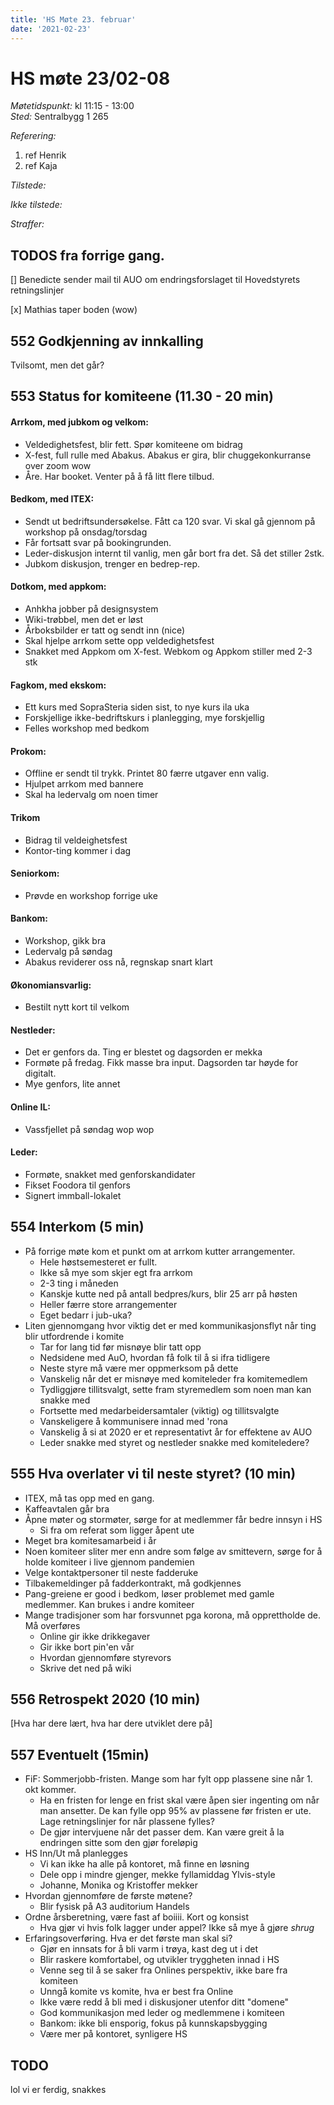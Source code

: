 ```yaml
---
title: 'HS Møte 23. februar'
date: '2021-02-23'
---
```


# HS møte 23/02-08  

*Møtetidspunkt:* kl 11:15 - 13:00  
*Sted:* Sentralbygg 1 265

*Referering:*  
1. ref Henrik  
2. ref Kaja

*Tilstede:*  

*Ikke tilstede:*

*Straffer:*  

## TODOS fra forrige gang. 
[] Benedicte sender mail til AUO om endringsforslaget til Hovedstyrets retningslinjer

[x] Mathias taper boden (wow)

## 552 Godkjenning av innkalling  
Tvilsomt, men det går?

## 553 Status for komiteene (11.30 - 20 min)  
#### Arrkom, med jubkom og velkom:  
- Veldedighetsfest, blir fett. Spør komiteene om bidrag
- X-fest, full rulle med Abakus. Abakus er gira, blir chuggekonkurranse over zoom wow
- Åre. Har booket. Venter på å få litt flere tilbud. 

#### Bedkom, med ITEX:   
- Sendt ut bedriftsundersøkelse. Fått ca 120 svar. Vi skal gå gjennom på workshop på onsdag/torsdag
- Får fortsatt svar på bookingrunden. 
- Leder-diskusjon internt til vanlig, men går bort fra det. Så det stiller 2stk.
- Jubkom diskusjon, trenger en bedrep-rep.


#### Dotkom, med appkom:
- Anhkha jobber på designsystem
- Wiki-trøbbel, men det er løst
- Årboksbilder er tatt og sendt inn (nice)
- Skal hjelpe arrkom sette opp veldedighetsfest
- Snakket med Appkom om X-fest. Webkom og Appkom stiller med 2-3 stk

#### Fagkom, med ekskom:  
- Ett kurs med SopraSteria siden sist, to nye kurs ila uka
- Forskjellige ikke-bedriftskurs i planlegging, mye forskjellig
- Felles workshop med bedkom 

#### Prokom:  
- Offline er sendt til trykk. Printet 80 færre utgaver enn valig. 
- Hjulpet arrkom med bannere
- Skal ha ledervalg om noen timer

#### Trikom 
- Bidrag til veldeighetsfest
- Kontor-ting kommer i dag

#### Seniorkom:  
- Prøvde en workshop forrige uke
#### Bankom:
- Workshop, gikk bra
- Ledervalg på søndag
- Abakus reviderer oss nå, regnskap snart klart

#### Økonomiansvarlig:
- Bestilt nytt kort til velkom

#### Nestleder:  
- Det er genfors da. Ting er blestet og dagsorden er mekka
- Formøte på fredag. Fikk masse bra input. Dagsorden tar høyde for digitalt. 
- Mye genfors, lite annet 

#### Online IL:  
- Vassfjellet på søndag wop wop

#### Leder:  
- Formøte, snakket med genforskandidater
- Fikset Foodora til genfors
- Signert immball-lokalet

## 554 Interkom (5 min) 
- På forrige møte kom et punkt om at arrkom kutter arrangementer. 
    - Hele høstsemesteret er fullt. 
    - Ikke så mye som skjer egt fra arrkom
    - 2-3 ting i måneden
    - Kanskje kutte ned på antall bedpres/kurs, blir 25 arr på høsten
    - Heller færre store arrangementer
    - Eget bedarr i jub-uka? 
- Liten gjennomgang hvor viktig det er med kommunikasjonsflyt når ting blir utfordrende i komite
    - Tar for lang tid før misnøye blir tatt opp
    - Nedsidene med AuO, hvordan få folk til å si ifra tidligere
    - Neste styre må være mer oppmerksom på dette
    - Vanskelig når det er misnøye med komiteleder fra komitemedlem
    - Tydliggjøre tillitsvalgt, sette fram styremedlem som noen man kan snakke med
    - Fortsette med medarbeidersamtaler (viktig) og tillitsvalgte
    - Vanskeligere å kommunisere innad med 'rona
    - Vanskelig å si at 2020 er et representativt år for effektene av AUO
    - Leder snakke med styret og nestleder snakke med komiteledere?

## 555 Hva overlater vi til neste styret? (10 min)
- ITEX, må tas opp med en gang.
- Kaffeavtalen går bra
- Åpne møter og stormøter, sørge for at medlemmer får bedre innsyn i HS
    - Si fra om referat som ligger åpent ute
- Meget bra komitesamarbeid i år
- Noen komiteer sliter mer enn andre som følge av smittevern, sørge for å holde komiteer i live gjennom pandemien
- Velge kontaktpersoner til neste fadderuke
- Tilbakemeldinger på fadderkontrakt, må godkjennes
- Pang-greiene er good i bedkom, løser problemet med gamle medlemmer. Kan brukes i andre komiteer
- Mange tradisjoner som har forsvunnet pga korona, må opprettholde de. Må overføres
    - Online gir ikke drikkegaver
    - Gir ikke bort pin'en vår
    - Hvordan gjennomføre styrevors
    - Skrive det ned på wiki

## 556 Retrospekt 2020 (10 min)
[Hva har dere lært, hva har dere utviklet dere på]

## 557 Eventuelt (15min)
- FiF: Sommerjobb-fristen. Mange som har fylt opp plassene sine når 1. okt kommer.
    - Ha en fristen for lenge en frist skal være åpen sier ingenting om når man ansetter. De kan fylle opp 95% av plassene før fristen er ute. Lage retningslinjer for når plassene fylles?
    - De gjør intervjuene når det passer dem. Kan være greit å la endringen sitte som den gjør foreløpig 
- HS Inn/Ut må planlegges
    - Vi kan ikke ha alle på kontoret, må finne en løsning
    - Dele opp i mindre gjenger, mekke fyllamiddag Ylvis-style
    - Johanne, Monika og Kristoffer mekker
- Hvordan gjennomføre de første møtene?
    - Blir fysisk på A3 auditorium Handels
- Ordne årsberetning, være fast af boiiii. Kort og konsist
    - Hva gjør vi hvis folk lagger under appel? Ikke så mye å gjøre *shrug* 
- Erfaringsoverføring. Hva er det første man skal si?
    - Gjør en innsats for å bli varm i trøya, kast deg ut i det
    - Blir raskere komfortabel, og utvikler tryggheten innad i HS
    - Venne seg til å se saker fra Onlines perspektiv, ikke bare fra komiteen
    - Unngå komite vs komite, hva er best fra Online
    - Ikke være redd å bli med i diskusjoner utenfor ditt "domene"
    - God kommunikasjon med leder og medlemmene i komiteen
    - Bankom: ikke bli ensporig, fokus på kunnskapsbygging
    - Være mer på kontoret, synligere HS

## TODO
lol vi er ferdig, snakkes
